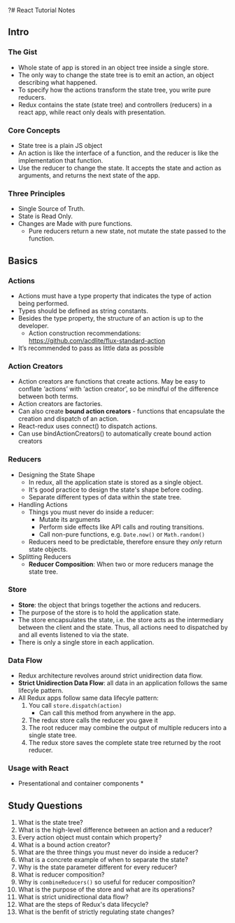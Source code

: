 ?# React Tutorial Notes

## Intro

### The Gist
* Whole state of app is stored in an object tree inside a single store.
* The only way to change the state tree is to emit an action, an object describing what happened.
* To specify how the actions transform the state tree, you write pure reducers.
* Redux contains the state (state tree) and controllers (reducers) in a react app, while react only deals with presentation.

### Core Concepts
* State tree is a plain JS object
* An action is like the interface of a function, and the reducer is like the implementation that function.
* Use the reducer to change the state. It accepts the state and action as arguments, and returns the next state of the app.

### Three Principles
* Single Source of Truth.
* State is Read Only.
* Changes are Made with pure functions.
	* Pure reducers return a new state, not mutate the state passed to the function.


## Basics

### Actions
* Actions must have a type property that indicates the type of action being performed. 
* Types should be defined as string constants.
* Besides the type property, the structure of an action is up to the developer.
	* Action construction recommendations: https://github.com/acdlite/flux-standard-action
* It’s recommended to pass as little data as possible

### Action Creators
* Action creators are functions that create actions. May be easy to conflate ‘actions’ with ‘action creator’, so be mindful of the difference between both terms.
* Action creators are factories.
* Can also create **bound action creators** - functions that encapsulate the creation and dispatch of an action.
* React-redux uses connect() to dispatch actions.
* Can use bindActionCreators() to automatically create bound action creators

### Reducers
* Designing the State Shape
	* In redux, all the application state is stored as a single object.
	* It's good practice to design the state's shape before coding.
	* Separate different types of data within the state tree.
* Handling Actions
	* Things you must never do inside a reducer:
		* Mutate its arguments
		* Perform side effects like API calls and routing transitions.
		* Call non-pure functions, e.g. `Date.now()` or `Math.random()`
	* Reducers need to be predictable, therefore ensure they *only* return state objects.
* Splitting Reducers
	* **Reducer Composition**: When two or more reducers manage the state tree.
	
### Store
* **Store**: the object that brings together the actions and reducers.
* The purpose of the store is to hold the application state.
* The store encapsulates the state, i.e. the store acts as the intermediary between the client and the state. Thus, all actions need to dispatched by and all events listened to via the state.
* There is only a single store in each application.

### Data Flow
* Redux architecture revolves around strict unidirection data flow.
* **Strict Unidirection Data Flow**: all data in an application follows the same lifecyle pattern.
* All Redux apps follow same data lifecyle pattern:
	1. You call `store.dispatch(action)`
		* Can call this method from anywhere in the app.
	2. The redux store calls the reducer you gave it
	3. The root reducer may combine the output of multiple reducers into a single state tree.
	4. The redux store saves the complete state tree returned by the root reducer.

### Usage with React
* Presentational and container components
	* 


## Study Questions
1. What is the state tree?
2. What is the high-level difference between an action and a reducer?
4. Every action object must contain which property?
5. What is a bound action creator?
6. What are the three things you must never do inside a reducer?
2. What is a concrete example of when to separate the state?
2. Why is the state parameter different for every reducer?
3. What is reducer composition?
3. Why is `combineReducers()` so useful for reducer composition?
4. What is the purpose of the store and what are its operations?
5. What is strict unidirectional data flow?
6. What are the steps of Redux's data lifecycle?
7. What is the benfit of strictly regulating state changes? 
